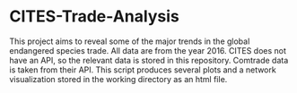 # CITES-Trade-Analysis
This project aims to reveal some of the major trends in the global endangered species trade. 
All data are from the year 2016. 
CITES does not have an API, so the relevant data is stored in this repository. Comtrade data is taken from their API. 
This script produces several plots and a network visualization stored in the working directory as an html file. 
